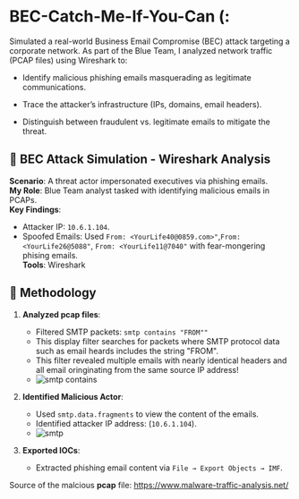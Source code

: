 # BEC-Catch-Me-If-You-Can (:

Simulated a real-world Business Email Compromise (BEC) attack targeting a corporate network. As part of the Blue Team, I analyzed network traffic (PCAP files) using Wireshark to:

- Identify malicious phishing emails masquerading as legitimate communications.

- Trace the attacker’s infrastructure (IPs, domains, email headers).

- Distinguish between fraudulent vs. legitimate emails to mitigate the threat.

## 🔐 BEC Attack Simulation - Wireshark Analysis  
**Scenario**: A threat actor impersonated executives via phishing emails.  
**My Role**: Blue Team analyst tasked with identifying malicious emails in PCAPs.  
**Key Findings**:  
- Attacker IP: `10.6.1.104`.  
- Spoofed Emails: Used `From: <YourLife40@0859.com>"`,`From: <YourLife26@5088"`, `From: <YourLife11@7040"` with fear-mongering phising emails.  
**Tools**: Wireshark

## 📝 Methodology
1. **Analyzed pcap files**:
   - Filtered SMTP packets: `smtp contains "FROM""`
   - This display filter searches for packets where SMTP protocol data such as email heards includes the string "FROM".
   - This filter revealed multiple emails with nearly identical headers and all email oringinating from the same source IP address!
   - ![smtp contains](https://github.com/user-attachments/assets/e9782614-da48-4a4a-88cc-2bc36047dd05)

2. **Identified Malicious Actor**:
   - Used `smtp.data.fragments` to view the content of the emails.
   - Identified attacker IP address: (`10.6.1.104`).
   - ![smtp](https://github.com/user-attachments/assets/74360889-79fa-48d8-ad40-7aace5ddd1cd)
3. **Exported IOCs**:
   - Extracted phishing email content via `File → Export Objects → IMF`.


Source of the malcious **pcap** file: https://www.malware-traffic-analysis.net/
